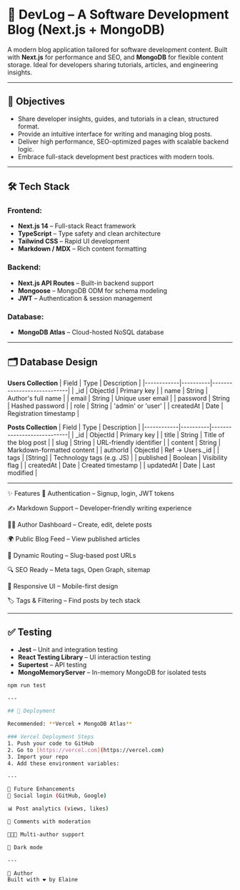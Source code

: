 # 🧠 DevLog – A Software Development Blog (Next.js + MongoDB)

A modern blog application tailored for software development content. Built with **Next.js** for performance and SEO, and **MongoDB** for flexible content storage. Ideal for developers sharing tutorials, articles, and engineering insights.

---

## 🎯 Objectives

- Share developer insights, guides, and tutorials in a clean, structured format.
- Provide an intuitive interface for writing and managing blog posts.
- Deliver high performance, SEO-optimized pages with scalable backend logic.
- Embrace full-stack development best practices with modern tools.

---

## 🛠 Tech Stack

### Frontend:
- **Next.js 14** – Full-stack React framework
- **TypeScript** – Type safety and clean architecture
- **Tailwind CSS** – Rapid UI development
- **Markdown / MDX** – Rich content formatting

### Backend:
- **Next.js API Routes** – Built-in backend support
- **Mongoose** – MongoDB ODM for schema modeling
- **JWT** – Authentication & session management

### Database:
- **MongoDB Atlas** – Cloud-hosted NoSQL database

---

## 🗂 Database Design

**Users Collection**
| Field      | Type     | Description                |
|------------|----------|----------------------------|
| _id        | ObjectId | Primary key                |
| name       | String   | Author's full name         |
| email      | String   | Unique user email          |
| password   | String   | Hashed password            |
| role       | String   | 'admin' or 'user'          |
| createdAt  | Date     | Registration timestamp     |

**Posts Collection**
| Field      | Type     | Description                |
|------------|----------|----------------------------|
| _id        | ObjectId | Primary key                |
| title      | String   | Title of the blog post     |
| slug       | String   | URL-friendly identifier    |
| content    | String   | Markdown-formatted content |
| authorId   | ObjectId | Ref → Users._id            |
| tags       | [String] | Technology tags (e.g. JS)  |
| published  | Boolean  | Visibility flag            |
| createdAt  | Date     | Created timestamp          |
| updatedAt  | Date     | Last modified              |

---

✨ Features
🔐 Authentication – Signup, login, JWT tokens

✍️ Markdown Support – Developer-friendly writing experience

🧑‍💻 Author Dashboard – Create, edit, delete posts

🌍 Public Blog Feed – View published articles

🧭 Dynamic Routing – Slug-based post URLs

🔍 SEO Ready – Meta tags, Open Graph, sitemap

📱 Responsive UI – Mobile-first design

🏷 Tags & Filtering – Find posts by tech stack

---

## ✅ Testing

- **Jest** – Unit and integration testing
- **React Testing Library** – UI interaction testing
- **Supertest** – API testing
- **MongoMemoryServer** – In-memory MongoDB for isolated tests

```bash
npm run test

---

## 🚀 Deployment

Recommended: **Vercel + MongoDB Atlas**

### Vercel Deployment Steps
1. Push your code to GitHub
2. Go to [https://vercel.com](https://vercel.com)
3. Import your repo
4. Add these environment variables:

---

📌 Future Enhancements
🔁 Social login (GitHub, Google)

📊 Post analytics (views, likes)

💬 Comments with moderation

🧑‍🤝‍🧑 Multi-author support

🌙 Dark mode

---

🧑 Author
Built with ❤️ by Elaine



